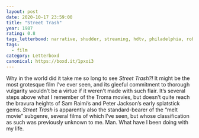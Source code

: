 ```yaml
---
layout: post 
date: 2020-10-17 23:59:00
title: "Street Trash"
year: 1987
rating: 0.8
tags_letterboxd: narrative, shudder, streaming, hdtv, philadelphia, robtober
tags:
  - film
category: Letterboxd
canonical: https://boxd.it/1pxoi3
---
```


Why in the world did it take me so long to see <cite>Street Trash?!</cite> It might be the most grotesque film I’ve ever seen, and its gleeful commitment to thorough vulgarity wouldn’t be a virtue if it weren’t made with such flair. It’s several steps above what I remember of the Troma movies, but doesn’t quite reach the bravura heights of Sam Raimi’s and Peter Jackson’s early splatstick gems. <cite>Street Trash</cite> is apparently also the standard-bearer of the “melt movie” subgenre, several films of which I’ve seen, but whose classification as such was previously unknown to me. Man. What have I been doing with my life.